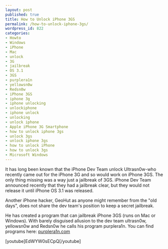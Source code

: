 ```yaml
---
layout: post
published: true
title: How to Unlock iPhone 3GS
permalink: /how-to-unlock-iphone-3gs/
wordpress_id: 822
categories:
- Howto
- Windows
- iPhone
- Mac
- unlock
- 3G
- jailbreak
- OS 3.1
- 3GS
- purplera1n
- yellowsn0w
- Redsn0w
- iPhone 3GS
- iphone 3g
- iphone unlocking
- unlockiphone
- iphone unlock
- unlocking
- unlock iphone
- Apple iPhone 3G Smartphone
- how to unlock iphone 3gs
- unlock 3gs
- unlock iphone 3gs
- how to unlock iPhone
- how to unlock 3gs
- Microsoft Windows
---
```



It has long been known that the iPhone Dev Team unlock Ultrasn0w-who recently came out for the iPhone 3G and so would work on iPhone 3GS. The only thing missing was a way just a jailbreak of 3GS. iPhone Dev Team announced recently that they had a jailbreak clear, but they would not release it until iPhone OS 3.1 was released.

Another iPhone hacker, GeoHut as anyone might remember from the "old days", does not share the dev team's position to keep a secret jailbreak.

He has created a program that can jailbreak iPhone 3GS (runs on Mac or Windows). With barely disguised allusion to the dev team ultrasn0w, yellowsn0w and Redsn0w he calls his program purplera1n. You can find programs here: <a href="http://purplera1n.com/">purplera1n.com</a>

[youtube]EdWYW0sECpQ[/youtube]
